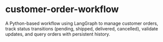 # customer-order-workflow
A Python-based workflow using LangGraph to manage customer orders, track status transitions (pending, shipped, delivered, cancelled), validate updates, and query orders with persistent history.
